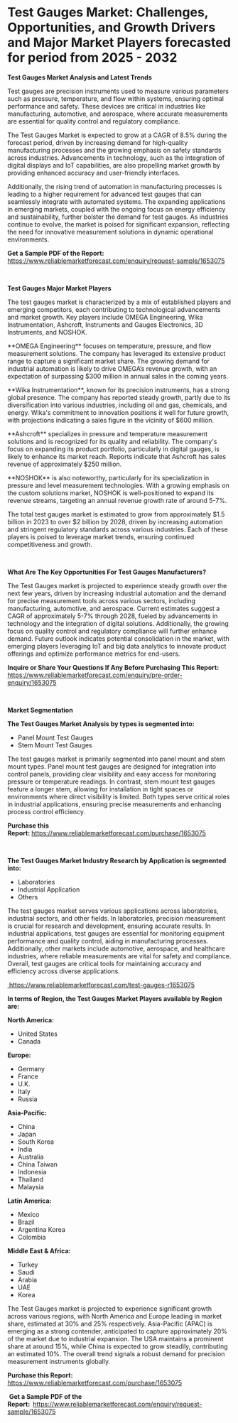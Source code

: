 <p><h1>Test Gauges Market: Challenges, Opportunities, and Growth Drivers and Major Market Players forecasted for period from 2025 - 2032</h1></p><p><strong>Test Gauges Market Analysis and Latest Trends</strong></p>
<p><p>Test gauges are precision instruments used to measure various parameters such as pressure, temperature, and flow within systems, ensuring optimal performance and safety. These devices are critical in industries like manufacturing, automotive, and aerospace, where accurate measurements are essential for quality control and regulatory compliance.</p><p>The Test Gauges Market is expected to grow at a CAGR of 8.5% during the forecast period, driven by increasing demand for high-quality manufacturing processes and the growing emphasis on safety standards across industries. Advancements in technology, such as the integration of digital displays and IoT capabilities, are also propelling market growth by providing enhanced accuracy and user-friendly interfaces.</p><p>Additionally, the rising trend of automation in manufacturing processes is leading to a higher requirement for advanced test gauges that can seamlessly integrate with automated systems. The expanding applications in emerging markets, coupled with the ongoing focus on energy efficiency and sustainability, further bolster the demand for test gauges. As industries continue to evolve, the market is poised for significant expansion, reflecting the need for innovative measurement solutions in dynamic operational environments.</p></p>
<p><strong>Get a Sample PDF of the Report:&nbsp;</strong> <a href="https://www.reliablemarketforecast.com/enquiry/request-sample/1653075?utm_campaign=3010&utm_medium=2&utm_source=Github&utm_content=ia&utm_term=16042025&utm_id=test-gauges">https://www.reliablemarketforecast.com/enquiry/request-sample/1653075</a></p>
<p>&nbsp;</p>
<p><strong>Test Gauges Major Market Players</strong></p>
<p><p>The test gauges market is characterized by a mix of established players and emerging competitors, each contributing to technological advancements and market growth. Key players include OMEGA Engineering, Wika Instrumentation, Ashcroft, Instruments and Gauges Electronics, 3D Instruments, and NOSHOK.</p><p>**OMEGA Engineering** focuses on temperature, pressure, and flow measurement solutions. The company has leveraged its extensive product range to capture a significant market share. The growing demand for industrial automation is likely to drive OMEGA’s revenue growth, with an expectation of surpassing $300 million in annual sales in the coming years.</p><p>**Wika Instrumentation**, known for its precision instruments, has a strong global presence. The company has reported steady growth, partly due to its diversification into various industries, including oil and gas, chemicals, and energy. Wika's commitment to innovation positions it well for future growth, with projections indicating a sales figure in the vicinity of $600 million.</p><p>**Ashcroft** specializes in pressure and temperature measurement solutions and is recognized for its quality and reliability. The company's focus on expanding its product portfolio, particularly in digital gauges, is likely to enhance its market reach. Reports indicate that Ashcroft has sales revenue of approximately $250 million.</p><p>**NOSHOK** is also noteworthy, particularly for its specialization in pressure and level measurement technologies. With a growing emphasis on the custom solutions market, NOSHOK is well-positioned to expand its revenue streams, targeting an annual revenue growth rate of around 5-7%.</p><p>The total test gauges market is estimated to grow from approximately $1.5 billion in 2023 to over $2 billion by 2028, driven by increasing automation and stringent regulatory standards across various industries. Each of these players is poised to leverage market trends, ensuring continued competitiveness and growth.</p></p>
<p>&nbsp;</p>
<p><strong>What Are The Key Opportunities For Test Gauges Manufacturers?</strong></p>
<p><p>The Test Gauges market is projected to experience steady growth over the next few years, driven by increasing industrial automation and the demand for precise measurement tools across various sectors, including manufacturing, automotive, and aerospace. Current estimates suggest a CAGR of approximately 5-7% through 2028, fueled by advancements in technology and the integration of digital solutions. Additionally, the growing focus on quality control and regulatory compliance will further enhance demand. Future outlook indicates potential consolidation in the market, with emerging players leveraging IoT and big data analytics to innovate product offerings and optimize performance metrics for end-users.</p></p>
<p><strong>Inquire or Share Your Questions If Any Before Purchasing This Report:</strong> <a href="https://www.reliablemarketforecast.com/enquiry/pre-order-enquiry/1653075?utm_campaign=3010&utm_medium=2&utm_source=Github&utm_content=ia&utm_term=16042025&utm_id=test-gauges">https://www.reliablemarketforecast.com/enquiry/pre-order-enquiry/1653075</a></p>
<p>&nbsp;</p>
<p><strong>Market Segmentation</strong></p>
<p><strong>The Test Gauges Market Analysis by types is segmented into:</strong></p>
<p><ul><li>Panel Mount Test Gauges</li><li>Stem Mount Test Gauges</li></ul></p>
<p><p>The test gauges market is primarily segmented into panel mount and stem mount types. Panel mount test gauges are designed for integration into control panels, providing clear visibility and easy access for monitoring pressure or temperature readings. In contrast, stem mount test gauges feature a longer stem, allowing for installation in tight spaces or environments where direct visibility is limited. Both types serve critical roles in industrial applications, ensuring precise measurements and enhancing process control efficiency.</p></p>
<p><strong>Purchase this Report:&nbsp;</strong><a href="https://www.reliablemarketforecast.com/purchase/1653075?utm_campaign=3010&utm_medium=2&utm_source=Github&utm_content=ia&utm_term=16042025&utm_id=test-gauges">https://www.reliablemarketforecast.com/purchase/1653075</a></p>
<p>&nbsp;</p>
<p><strong>The Test Gauges Market Industry Research by Application is segmented into:</strong></p>
<p><ul><li>Laboratories</li><li>Industrial Application</li><li>Others</li></ul></p>
<p><p>The test gauges market serves various applications across laboratories, industrial sectors, and other fields. In laboratories, precision measurement is crucial for research and development, ensuring accurate results. In industrial applications, test gauges are essential for monitoring equipment performance and quality control, aiding in manufacturing processes. Additionally, other markets include automotive, aerospace, and healthcare industries, where reliable measurements are vital for safety and compliance. Overall, test gauges are critical tools for maintaining accuracy and efficiency across diverse applications.</p></p>
<p><a href="https://www.reliablemarketforecast.com/test-gauges-r1653075?utm_campaign=3010&utm_medium=2&utm_source=Github&utm_content=ia&utm_term=16042025&utm_id=test-gauges">&nbsp;https://www.reliablemarketforecast.com/test-gauges-r1653075</a></p>
<p><strong>In terms of Region, the Test Gauges Market Players available by Region are:</strong></p>
<p>
    <p> <strong> North America: </strong>
        <ul>
            <li>United States</li>
            <li>Canada</li>
        </ul>
        </p> 
    <p> <strong> Europe: </strong>
        <ul>
            <li>Germany</li>
            <li>France</li>
            <li>U.K.</li>
            <li>Italy</li>
            <li>Russia</li>
        </ul>
        </p> 
    <p> <strong> Asia-Pacific: </strong>
        <ul>
            <li>China</li>
            <li>Japan</li>
            <li>South Korea</li>
            <li>India</li>
            <li>Australia</li>
            <li>China Taiwan</li>
            <li>Indonesia</li>
            <li>Thailand</li>
            <li>Malaysia</li>
        </ul>
        </p> 
    <p> <strong> Latin America: </strong>
        <ul>
            <li>Mexico</li>
            <li>Brazil</li>
            <li>Argentina Korea</li>
            <li>Colombia</li>
        </ul>
        </p> 
    <p> <strong> Middle East & Africa: </strong>
        <ul>
            <li>Turkey</li>
            <li>Saudi</li>
            <li>Arabia</li>
            <li>UAE</li>
            <li>Korea</li>
        </ul>
    </p>
    </p>
<p><p>The Test Gauges market is projected to experience significant growth across various regions, with North America and Europe leading in market share, estimated at 30% and 25% respectively. Asia-Pacific (APAC) is emerging as a strong contender, anticipated to capture approximately 20% of the market due to industrial expansion. The USA maintains a prominent share at around 15%, while China is expected to grow steadily, contributing an estimated 10%. The overall trend signals a robust demand for precision measurement instruments globally.</p></p>
<p><strong>Purchase this Report: </strong><a href="https://www.reliablemarketforecast.com/purchase/1653075?utm_campaign=3010&utm_medium=2&utm_source=Github&utm_content=ia&utm_term=16042025&utm_id=test-gauges">https://www.reliablemarketforecast.com/purchase/1653075</a></p>
<p>&nbsp;<strong>Get a Sample PDF of the Report:&nbsp;&nbsp;</strong><a href="https://www.reliablemarketforecast.com/enquiry/request-sample/1653075?utm_campaign=3010&utm_medium=2&utm_source=Github&utm_content=ia&utm_term=16042025&utm_id=test-gauges">https://www.reliablemarketforecast.com/enquiry/request-sample/1653075</a></p>
<p><strong></strong></p>
<p><p></p><p></p><p></p></p>